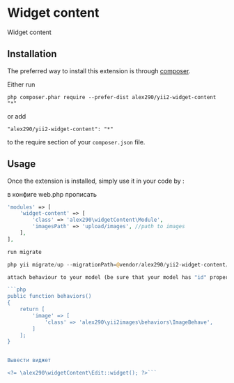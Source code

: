 Widget content
==============
Widget content

Installation
------------

The preferred way to install this extension is through [composer](http://getcomposer.org/download/).

Either run

```
php composer.phar require --prefer-dist alex290/yii2-widget-content "*"
```

or add

```
"alex290/yii2-widget-content": "*"
```

to the require section of your `composer.json` file.


Usage
-----

Once the extension is installed, simply use it in your code by  :

в конфиге web.php прописать

```php
'modules' => [
    'widget-content' => [
        'class' => 'alex290\widgetContent\Module',
        'imagesPath' => 'upload/images', //path to images
    ],
],

run migrate

php yii migrate/up --migrationPath=@vendor/alex290/yii2-widget-content/migrations

attach behaviour to your model (be sure that your model has "id" property)

```php
public function behaviors()
{
    return [
        'image' => [
            'class' => 'alex290\yii2images\behaviors\ImageBehave',
        ]
    ];
}


Вывести виджет

<?= \alex290\widgetContent\Edit::widget(); ?>```